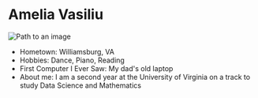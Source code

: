 # Amelia Vasiliu

![Path to an image](myphoto.jpg)

- Hometown: Williamsburg, VA
- Hobbies: Dance, Piano, Reading
- First Computer I Ever Saw: My dad's old laptop
- About me: I am a second year at the University of Virginia on a track to study Data Science and Mathematics